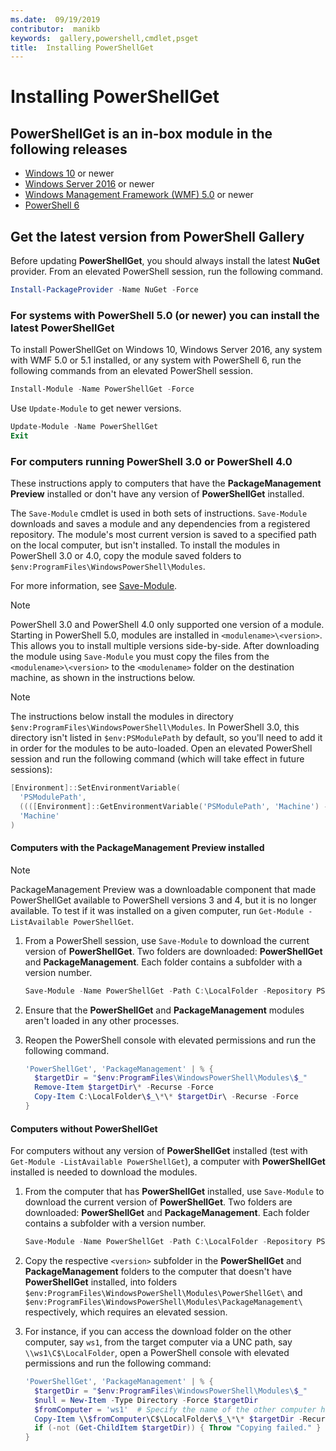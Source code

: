 ```yaml
---
ms.date:  09/19/2019
contributor:  manikb
keywords:  gallery,powershell,cmdlet,psget
title:  Installing PowerShellGet
---
```

# Installing PowerShellGet

## PowerShellGet is an in-box module in the following releases

- [Windows 10](https://www.microsoft.com/windows) or newer
- [Windows Server 2016](/windows-server/windows-server) or newer
- [Windows Management Framework (WMF) 5.0](https://www.microsoft.com/download/details.aspx?id=50395) or newer
- [PowerShell 6](https://github.com/PowerShell/PowerShell/releases)

## Get the latest version from PowerShell Gallery

Before updating **PowerShellGet**, you should always install the latest **NuGet** provider. From an
elevated PowerShell session, run the following command.

```powershell
Install-PackageProvider -Name NuGet -Force
```

### For systems with PowerShell 5.0 (or newer) you can install the latest PowerShellGet

To install PowerShellGet on Windows 10, Windows Server 2016, any system with WMF 5.0 or 5.1
installed, or any system with PowerShell 6, run the following commands from an elevated PowerShell
session.

```powershell
Install-Module -Name PowerShellGet -Force
```

Use `Update-Module` to get newer versions.

```powershell
Update-Module -Name PowerShellGet
Exit
```

### For computers running PowerShell 3.0 or PowerShell 4.0

These instructions apply to computers that have the **PackageManagement Preview** installed or don't
have any version of **PowerShellGet** installed.

The `Save-Module` cmdlet is used in both sets of instructions. `Save-Module` downloads and saves a
module and any dependencies from a registered repository. The module's most current version is saved
to a specified path on the local computer, but isn't installed. To install the modules in PowerShell
3.0 or 4.0, copy the module saved folders to `$env:ProgramFiles\WindowsPowerShell\Modules`.

For more information, see
[Save-Module](/powershell/module/PowershellGet/Save-Module).

> [!NOTE]
> PowerShell 3.0 and PowerShell 4.0 only supported one version of a module. Starting in PowerShell
> 5.0, modules are installed in `<modulename>\<version>`. This allows you to install
> multiple versions side-by-side. After downloading the module using `Save-Module` you must copy the
> files from the `<modulename>\<version>` to the `<modulename>` folder on the destination machine,
> as shown in the instructions below.

> [!NOTE]
> The instructions below install the modules in directory `$env:ProgramFiles\WindowsPowerShell\Modules`.
> In PowerShell 3.0, this directory isn't listed in `$env:PSModulePath` by default, so you'll need
> to add it in order for the modules to be auto-loaded. Open an elevated PowerShell session and run
> the following command (which will take effect in future sessions):

```powershell
[Environment]::SetEnvironmentVariable(
  'PSModulePath',
  ((([Environment]::GetEnvironmentVariable('PSModulePath', 'Machine') -split ';') + "$env:ProgramFiles\WindowsPowerShell\Modules") -join ';'),
  'Machine'
)
```

#### Computers with the PackageManagement Preview installed

> [!NOTE] 
> PackageManagement Preview was a downloadable component that made PowerShellGet available to PowerShell versions 3 and 4, but it is no longer available.
> To test if it was installed on a given computer, run `Get-Module -ListAvailable PowerShellGet`.

1. From a PowerShell session, use `Save-Module` to download the current version of **PowerShellGet**. Two folders are downloaded: **PowerShellGet** and **PackageManagement**. Each folder contains a subfolder with a version number.

   ```powershell
   Save-Module -Name PowerShellGet -Path C:\LocalFolder -Repository PSGallery
   ```

1. Ensure that the **PowerShellGet** and **PackageManagement** modules aren't loaded in any other
   processes.

1. Reopen the PowerShell console with elevated permissions and run the following command.

   ```powershell
   'PowerShellGet', 'PackageManagement' | % { 
     $targetDir = "$env:ProgramFiles\WindowsPowerShell\Modules\$_"
     Remove-Item $targetDir\* -Recurse -Force
     Copy-Item C:\LocalFolder\$_\*\* $targetDir\ -Recurse -Force
   }
   ```

#### Computers without PowerShellGet

For computers without any version of **PowerShellGet** installed (test with `Get-Module -ListAvailable PowerShellGet`), a computer with **PowerShellGet**
installed is needed to download the modules.

1. From the computer that has **PowerShellGet** installed, use `Save-Module` to download the current
   version of **PowerShellGet**. Two folders are downloaded: **PowerShellGet** and
   **PackageManagement**. Each folder contains a subfolder with a version number.

   ```powershell
   Save-Module -Name PowerShellGet -Path C:\LocalFolder -Repository PSGallery
   ```

1. Copy the respective `<version>` subfolder in the **PowerShellGet** and **PackageManagement** folders to the computer that doesn't have
   **PowerShellGet** installed, into folders `$env:ProgramFiles\WindowsPowerShell\Modules\PowerShellGet\` and `$env:ProgramFiles\WindowsPowerShell\Modules\PackageManagement\` respectively, which requires an elevated session.
   
1. For instance, if you can access the download folder on the other computer, say `ws1`, from the target computer via a UNC path, say `\\ws1\C$\LocalFolder`, open a PowerShell console with elevated permissions and run the following command:

   ```powershell
   'PowerShellGet', 'PackageManagement' | % {
     $targetDir = "$env:ProgramFiles\WindowsPowerShell\Modules\$_"
     $null = New-Item -Type Directory -Force $targetDir
     $fromComputer = 'ws1'  # Specify the name of the other computer here.
     Copy-Item \\$fromComputer\C$\LocalFolder\$_\*\* $targetDir -Recurse -Force
     if (-not (Get-ChildItem $targetDir)) { Throw "Copying failed." }
   }
   ```
